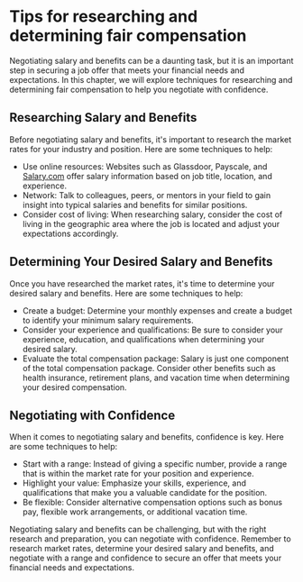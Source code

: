 Tips for researching and determining fair compensation
==================================================================================================

Negotiating salary and benefits can be a daunting task, but it is an important step in securing a job offer that meets your financial needs and expectations. In this chapter, we will explore techniques for researching and determining fair compensation to help you negotiate with confidence.

Researching Salary and Benefits
-------------------------------

Before negotiating salary and benefits, it's important to research the market rates for your industry and position. Here are some techniques to help:

* Use online resources: Websites such as Glassdoor, Payscale, and [Salary.com](http://Salary.com) offer salary information based on job title, location, and experience.
* Network: Talk to colleagues, peers, or mentors in your field to gain insight into typical salaries and benefits for similar positions.
* Consider cost of living: When researching salary, consider the cost of living in the geographic area where the job is located and adjust your expectations accordingly.

Determining Your Desired Salary and Benefits
--------------------------------------------

Once you have researched the market rates, it's time to determine your desired salary and benefits. Here are some techniques to help:

* Create a budget: Determine your monthly expenses and create a budget to identify your minimum salary requirements.
* Consider your experience and qualifications: Be sure to consider your experience, education, and qualifications when determining your desired salary.
* Evaluate the total compensation package: Salary is just one component of the total compensation package. Consider other benefits such as health insurance, retirement plans, and vacation time when determining your desired compensation.

Negotiating with Confidence
---------------------------

When it comes to negotiating salary and benefits, confidence is key. Here are some techniques to help:

* Start with a range: Instead of giving a specific number, provide a range that is within the market rate for your position and experience.
* Highlight your value: Emphasize your skills, experience, and qualifications that make you a valuable candidate for the position.
* Be flexible: Consider alternative compensation options such as bonus pay, flexible work arrangements, or additional vacation time.

Negotiating salary and benefits can be challenging, but with the right research and preparation, you can negotiate with confidence. Remember to research market rates, determine your desired salary and benefits, and negotiate with a range and confidence to secure an offer that meets your financial needs and expectations.
